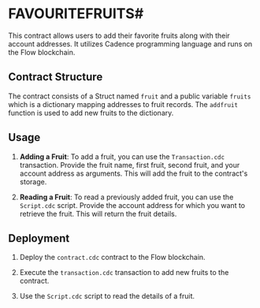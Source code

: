 # FAVOURITEFRUITS#

This contract allows users to add their favorite fruits along with their account addresses. It utilizes Cadence programming language and runs on the Flow blockchain.

## Contract Structure

The contract consists of a Struct named `fruit` and a public variable `fruits` which is a dictionary mapping addresses to fruit records. The `addfruit` function is used to add new fruits to the dictionary.

## Usage

1. **Adding a Fruit**: To add a fruit, you can use the `Transaction.cdc` transaction. Provide the fruit name, first fruit, second fruit, and your account address as arguments. This will add the fruit to the contract's storage.

2. **Reading a Fruit**: To read a previously added fruit, you can use the `Script.cdc` script. Provide the account address for which you want to retrieve the fruit. This will return the fruit details.

## Deployment

1. Deploy the `contract.cdc` contract to the Flow blockchain.

2. Execute the `transaction.cdc` transaction to add new fruits to the contract.

3. Use the `Script.cdc` script to read the details of a fruit.


